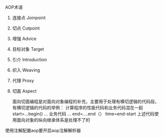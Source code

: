 AOP术语
1. 连接点 Joinpoint
2. 切点 Cutpoint
3. 增强 Advice
4. 目标对象 Target
5. 引介 Introduction
6. 织入 Weaving
7. 代理 Proxy
9. 切面 Aspect

    
    面向切面编程是对面向对象编程的补充，主要用于处理有横切逻辑的代码段，
    有横切逻辑的代码的举例：
        计算程序的性能代码和业务代码混在一起
        start=...begin()
        ...
            业务代码
        ...
        end=....end（）
        time=end-start
    上述代码使用面向对象的纵向继承体系是处理不了的
    
使用注解配置aop要开启aop注解解析器
    

